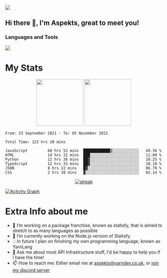 ![](https://komarev.com/ghpvc/?username=aspekts&color=red)
## Hi there 👋, I'm Aspekts, great to meet you!
### Languages and Tools
<p align="left"> <a href="https://github.com/aspekts"><img src="https://skillicons.dev/icons?i=aws,azure,bash,bootstrap,cpp,cloudflare,css,discord,bots,express,fastapi,gcp,git,heroku,github,v,vim,regex,html,js,jquery,nodejs,linux,md,mysql,redis,mongodb,netlify,nextjs,py,react,sqlite,swift,ts,vscode"> </a> </p>

# My Stats
<p align="center">
<img height="150px" src="https://github-readme-stats.vercel.app/api?username=aspekts&hide_border=true&show_icons=true&count_private=true&theme=gruvbox&bg_color=151515" />

<img height="150px" src="https://github-readme-stats.vercel.app/api/top-langs/?username=aspekts&count_private=true&theme=dark"  />
</p>
<!--START_SECTION:waka-->

```text
From: 23 September 2021 - To: 05 November 2022

Total Time: 123 hrs 20 mins

JavaScript         60 hrs 52 mins  ████████████▒░░░░░░░░░░░░   49.36 %
HTML               14 hrs 32 mins  ███░░░░░░░░░░░░░░░░░░░░░░   11.80 %
Python             12 hrs 38 mins  ██▓░░░░░░░░░░░░░░░░░░░░░░   10.25 %
TypeScript         12 hrs 33 mins  ██▓░░░░░░░░░░░░░░░░░░░░░░   10.19 %
JSON               8 hrs 22 mins   █▓░░░░░░░░░░░░░░░░░░░░░░░   06.79 %
CSS                2 hrs 38 mins   ▓░░░░░░░░░░░░░░░░░░░░░░░░   02.14 %
```

<!--END_SECTION:waka-->
<p align="center">
  <a href="https://github.com/aspekts">      
<img title="stats" alt="streak" src="https://github-readme-streak-stats.herokuapp.com/?user=aspekts&theme=dark&hide_border=true&stroke=f53b3b"/>
</a>
</p>
<a href="https://github.com/aspekts"><img alt="Activity Graph" src="https://activity-graph.herokuapp.com/graph?username=aspekts&bg_color=0D1117&color=eca15b&line=eca15b&point=FFFFFF&hide_border=true" /></a>

# Extra Info about me
- 🌱 I’m working on a package franchise, known as statisfy, that is aimed to stretch to as many languages as possible
- 🔭 I’m currently working on the Node.js version of Statisfy.
- 💡 In future I plan on finishing my own programming language, known as YarnLang
- 💬 Ask me about most API Infrastructure stuff, I'd be happy to help you if I have the time!
- 📫 How to reach me: Either email me at aspekts@yarndev.co.uk, or [join my discord server](https://discord.gg/GxGTHBC)


